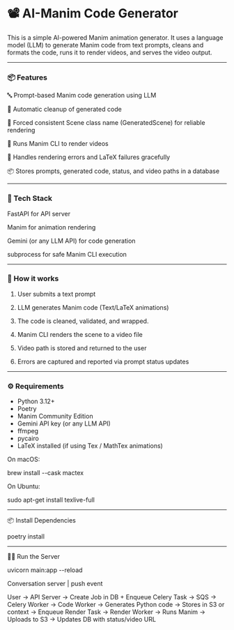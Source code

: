 
# 📽️ AI-Manim Code Generator

This is a simple AI-powered Manim animation generator.
It uses a language model (LLM) to generate Manim code from text prompts, cleans and formats the code, runs it to render videos, and serves the video output.


---

### 📦 Features

🔤 Prompt-based Manim code generation using LLM

🧹 Automatic cleanup of generated code

📝 Forced consistent Scene class name (GeneratedScene) for reliable rendering

🎥 Runs Manim CLI to render videos

🧯 Handles rendering errors and LaTeX failures gracefully

📦 Stores prompts, generated code, status, and video paths in a database



---

### 📐 Tech Stack

FastAPI for API server

Manim for animation rendering

Gemini (or any LLM API) for code generation

subprocess for safe Manim CLI execution

---

### 🚀 How it works

1. User submits a text prompt


2. LLM generates Manim code (Text/LaTeX animations)


3. The code is cleaned, validated, and wrapped.


4. Manim CLI renders the scene to a video file


5. Video path is stored and returned to the user


6. Errors are captured and reported via prompt status updates




---

### ⚙️ Requirements
- Python 3.12+
- Poetry
- Manim Community Edition
- Gemini API key (or any LLM API)
- ffmpeg
- pycairo
- LaTeX installed (if using Tex / MathTex animations)


On macOS:

brew install --cask mactex

On Ubuntu:

sudo apt-get install texlive-full


---

📦 Install Dependencies

poetry install


---

🏃‍♂️ Run the Server

uvicorn main:app --reload





















<!-- # ai-manim
LLM based tech concept animator
Miscellaneous
Pre:
ffmpeg
Installation
- for pycairo need to install  `brew install cairo pkg-config`
- also install mactex for latex

need to add poetry
[tool.poetry.dependencies]
python = "^3.7"

For langchain 
poetry add --allow-prereleases langchain-text-splitters



User sends prompt - > store it as a background task
User sign in 


Once user is done with chat, Clean up and summarize the text and store in db

store per user's project wise conversation in chat_history table, limit the history


Annoynomous user -> makes request -> -->

Conversation server
|
push event

User → API Server → Create Job in DB + Enqueue Celery Task → SQS → Celery Worker
     → Code Worker → Generates Python code → Stores in S3 or context → Enqueue Render Task
     → Render Worker → Runs Manim → Uploads to S3 → Updates DB with status/video URL
